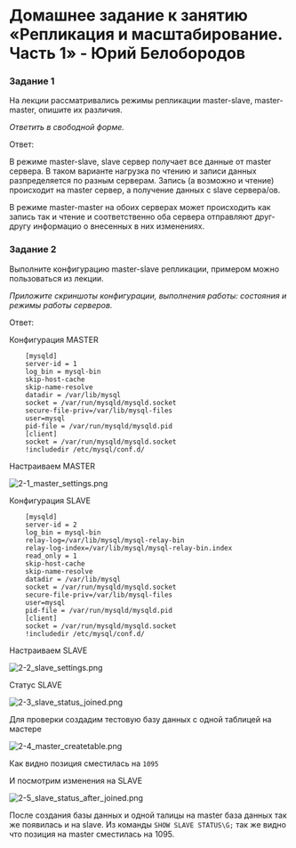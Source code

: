 # Домашнее задание к занятию «Репликация и масштабирование. Часть 1» - Юрий Белобородов


### Задание 1

На лекции рассматривались режимы репликации master-slave, master-master, опишите их различия.

*Ответить в свободной форме.*

Ответ:

В режиме master-slave, slave сервер получает все данные от master сервера. В таком варианте нагрузка по чтению и записи данных разпределяется по разным серверам. Запись (а возможно и чтение) происходит на master сервер, а получение данных с slave сервера/ов. 

В режиме master-master на обоих серверах может происходить как запись так и чтение и соответственно оба сервера отправляют друг-другу информацио о внесенных в них изменениях.


### Задание 2

Выполните конфигурацию master-slave репликации, примером можно пользоваться из лекции.

*Приложите скриншоты конфигурации, выполнения работы: состояния и режимы работы серверов.*

Ответ:

Конфигурация MASTER
```
    [mysqld]
    server-id = 1
    log_bin = mysql-bin
    skip-host-cache
    skip-name-resolve
    datadir = /var/lib/mysql
    socket = /var/run/mysqld/mysqld.socket
    secure-file-priv=/var/lib/mysql-files
    user=mysql
    pid-file = /var/run/mysqld/mysqld.pid
    [client]
    socket = /var/run/mysqld/mysqld.socket
    !includedir /etc/mysql/conf.d/
```

Настраиваем MASTER

![2-1_master_settings.png](https://github.com/Zikin18/SYS-25_12.06/blob/master/2-1_master_settings.png)

Конфигурация SLAVE
```
    [mysqld]
    server-id = 2
    log_bin = mysql-bin
    relay-log=/var/lib/mysql/mysql-relay-bin
    relay-log-index=/var/lib/mysql/mysql-relay-bin.index
    read_only = 1
    skip-host-cache
    skip-name-resolve
    datadir = /var/lib/mysql
    socket = /var/run/mysqld/mysqld.socket
    secure-file-priv=/var/lib/mysql-files
    user=mysql
    pid-file = /var/run/mysqld/mysqld.pid
    [client]
    socket = /var/run/mysqld/mysqld.socket
    !includedir /etc/mysql/conf.d/
```

Настраиваем SLAVE

![2-2_slave_settings.png](https://github.com/Zikin18/SYS-25_12.06/blob/master/2-2_slave_settings.png)

Статус SLAVE

![2-3_slave_status_joined.png](https://github.com/Zikin18/SYS-25_12.06/blob/master/2-3_slave_status_joined.png)

Для проверки создадим тестовую базу данных с одной таблицей на мастере

![2-4_master_createtable.png](https://github.com/Zikin18/SYS-25_12.06/blob/master/2-4_master_createtable.png)

Как видно позиция сместилась на `1095`

И посмотрим изменения на SLAVE

![2-5_slave_status_after_joined.png](https://github.com/Zikin18/SYS-25_12.06/blob/master/2-5_slave_status_after_joined.png)

После создания базы данных и одной талицы на master база данных так же появилась и на slave.
Из команды `SHOW SLAVE STATUS\G;` так же видно что позиция на master сместилась на 1095.

